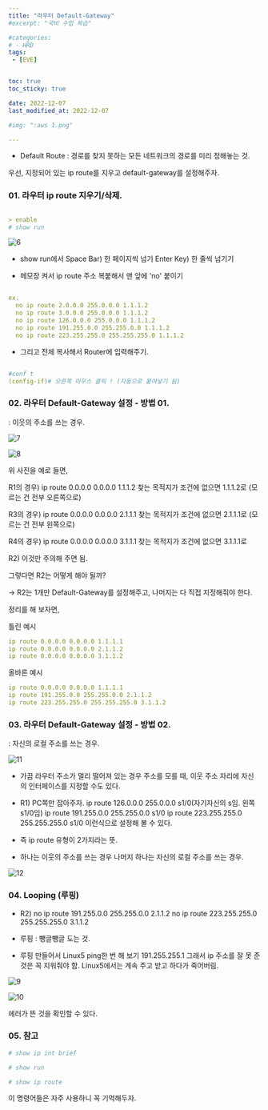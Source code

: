 ```yaml
---
title: "라우터 Default-Gateway"
#excerpt: "국비 수업 복습"

#categories:
# - HRD
tags:
 - [EVE]


toc: true
toc_sticky: true

date: 2022-12-07
last_modified_at: 2022-12-07

#img: ":aws 1.png"

---
```


<!-- outline-start -->



- Default Route : 경로를 찾지 못하는 모든 네트워크의 경로를 미리 정해놓는 것.


우선, 지정되어 있는 ip route를 지우고 default-gateway를 설정해주자.



### 01. 라우터 ip route 지우기/삭제.


```yaml

> enable
# show run

```

![6](https://user-images.githubusercontent.com/117553252/211135083-43facdfb-60ea-4e0b-94b8-9f1673aad5dd.png)




- show run에서
  Space Bar) 한 페이지씩 넘기
  Enter Key) 한 줄씩 넘기기

- 메모장 켜서 ip route 주소 복붙해서 맨 앞에 'no' 붙이기

```yaml

ex.
  no ip route 2.0.0.0 255.0.0.0 1.1.1.2
  no ip route 3.0.0.0 255.0.0.0 1.1.1.2
  no ip route 126.0.0.0 255.0.0.0 1.1.1.2
  no ip route 191.255.0.0 255.255.0.0 1.1.1.2
  no ip route 223.255.255.0 255.255.255.0 1.1.1.2

```


- 그리고 전체 복사해서 Router에 입력해주기.



```yaml

#conf t
(config-if)# 오른쪽 마우스 클릭 ! (자동으로 붙여넣기 됨)

```




### 02. 라우터 Default-Gateway 설정 - 방법 01.
  : 이웃의 주소를 쓰는 경우.

![7](https://user-images.githubusercontent.com/117553252/211135085-5f1a9278-c09d-41c2-a440-9970edfd8d5e.png)




![8](https://user-images.githubusercontent.com/117553252/211135090-47950d30-da7e-43f1-9af5-450637b78b2f.png)




위 사진을 예로 들면,

R1의 경우)
  ip route 0.0.0.0 0.0.0.0 1.1.1.2 찾는 목적지가 조건에 없으면 1.1.1.2로 (모르는 건 전부 오른쪽으로)

R3의 경우)
  ip route 0.0.0.0 0.0.0.0 2.1.1.1 찾는 목적지가 조건에 없으면 2.1.1.1로 (모르는 건 전부 왼쪽으로)

R4의 경우)
  ip route 0.0.0.0 0.0.0.0 3.1.1.1 찾는 목적지가 조건에 없으면 3.1.1.1로

R2) 이것만 주의해 주면 됨.




그렇다면 R2는 어떻게 해야 될까?

  -> R2는 1개만 Default-Gateway를 설정해주고, 나머지는 다 직접 지정해줘야 한다.



정리를 해 보자면,

틀린 예시
  ```yaml
  ip route 0.0.0.0 0.0.0.0 1.1.1.1
  ip route 0.0.0.0 0.0.0.0 2.1.1.2
  ip route 0.0.0.0 0.0.0.0 3.1.1.2
  ```

올바른 예시
  ```yaml
  ip route 0.0.0.0 0.0.0.0 1.1.1.1
  ip route 191.255.0.0 255.255.0.0 2.1.1.2
  ip route 223.255.255.0 255.255.255.0 3.1.1.2
  ```



### 03. 라우터 Default-Gateway 설정 - 방법 02.
  : 자신의 로컬 주소를 쓰는 경우.


![11](https://user-images.githubusercontent.com/117553252/211135252-bcc804e9-654a-4762-aecc-0d4580ef2c81.png)



- 가끔 라우터 주소가 멀리 떨어져 있는 경우 주소를 모를 때,
  이웃 주소 자리에 자신의 인터페이스를 지정할 수도 있다.

- R1) PC쪽만 잡아주자.
  ip route 126.0.0.0 255.0.0.0 s1/0(자기자신의 s임. 왼쪽 s1/0임)
  ip route 191.255.0.0 255.255.0.0 s1/0
  ip route 223.255.255.0 255.255.255.0 s1/0
  이런식으로 설정해 볼 수 있다.

- 즉 ip route 유형이 2가지라는 뜻.
- 하나는 이웃의 주소를 쓰는 경우 나머지 하나는 자신의 로컬 주소를 쓰는 경우.


![12](https://user-images.githubusercontent.com/117553252/211135251-549304df-3a66-46a9-a793-7e8b0046e0a4.png)





### 04. Looping (루핑)


- R2)
    no ip route 191.255.0.0 255.255.0.0 2.1.1.2
    no ip route 223.255.255.0 255.255.255.0 3.1.1.2

- 루핑 : 뺑글뺑글 도는 것.

- 루핑 만들어서 Linux5 ping한 번 해 보기 191.255.255.1
  그래서 ip 주소를 잘 못 준 것은 꼭 지워줘야 함.
  Linux5에서는 계속 주고 받고 하다가 죽어버림.


![9](https://user-images.githubusercontent.com/117553252/211135093-56b73d30-d30c-47b5-a31e-65edf0670255.png)




![10](https://user-images.githubusercontent.com/117553252/211135094-93810d3e-4246-4462-913f-350992288a80.png)


에러가 뜬 것을 확인할 수 있다.




### 05. 참고

```yaml
# show ip int brief
```

```yaml
# show run
```

```yaml
# show ip route
```


이 명령어들은 자주 사용하니 꼭 기억해두자.